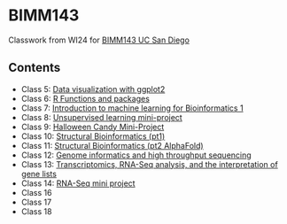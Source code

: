 # BIMM143

Classwork from WI24 for [BIMM143 UC San Diego](https://github.com/kristianawong/BIMM143)

## Contents

- Class 5: [Data visualization with ggplot2](https://github.com/kristianawong/BIMM143/blob/main/BIMM143_Class05/Class-5.pdf)
- Class 6: [R Functions and packages](https://github.com/kristianawong/BIMM143/blob/main/BIMM143_Class06/Class_06.pdf)
- Class 7: [Introduction to machine learning for Bioinformatics 1](https://github.com/kristianawong/BIMM143/blob/main/BIMM143_Class07/Class-07.pdf)
- Class 8: [Unsupervised learning mini-project](https://github.com/kristianawong/BIMM143/blob/main/BIMM143_Class08/Class_08.pdf)
- Class 9: [Halloween Candy Mini-Project](https://github.com/kristianawong/BIMM143/blob/main/BIMM143_Class09/Class-09.pdf)
- Class 10: [Structural Bioinformatics (pt1)](https://github.com/kristianawong/BIMM143/blob/main/BIMM143_Class10/Class-10.pdf)
- Class 11: [Structural Bioinformatics (pt2 AlphaFold)](https://github.com/kristianawong/BIMM143/blob/main/BIMM143_Class11/Class-11.pdf)
- Class 12: [Genome informatics and high throughput sequencing](https://github.com/kristianawong/BIMM143/blob/main/BIMM143_Class12/Class-12.pdf)
- Class 13: [Transcriptomics, RNA-Seq analysis, and the interpretation of gene lists](https://github.com/kristianawong/BIMM143/blob/main/BIMM143_Class13/Class-13.pdf)
- Class 14: [RNA-Seq mini project](https://github.com/kristianawong/BIMM143/blob/main/BIMM143_Class14/Class-14.pdf)
- Class 16
- Class 17
- Class 18
